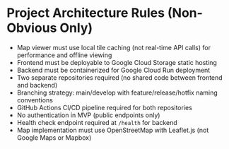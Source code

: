 # Project Architecture Rules (Non-Obvious Only)

- Map viewer must use local tile caching (not real-time API calls) for performance and offline viewing
- Frontend must be deployable to Google Cloud Storage static hosting
- Backend must be containerized for Google Cloud Run deployment
- Two separate repositories required (no shared code between frontend and backend)
- Branching strategy: main/develop with feature/release/hotfix naming conventions
- GitHub Actions CI/CD pipeline required for both repositories
- No authentication in MVP (public endpoints only)
- Health check endpoint required at `/health` for backend
- Map implementation must use OpenStreetMap with Leaflet.js (not Google Maps or Mapbox)